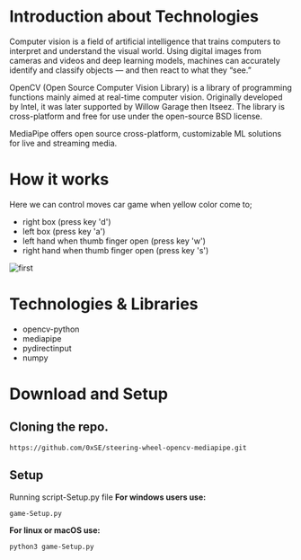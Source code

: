 # Introduction about Technologies
Computer vision is a field of artificial intelligence that trains computers to interpret and understand the visual world. Using digital images from cameras and videos and deep learning models, machines can accurately identify and classify objects — and then react to what they “see.”

OpenCV (Open Source Computer Vision Library) is a library of programming functions mainly aimed at real-time computer vision. Originally developed by Intel, it was later supported by Willow Garage then Itseez. The library is cross-platform and free for use under the open-source BSD license.

MediaPipe offers open source cross-platform, customizable ML solutions for live and streaming media.

# How it works
Here we can control moves car game when yellow color come to; 
- right box (press key 'd')
- left box (press key 'a')
- left hand when thumb finger open (press key 'w')
- right hand when thumb finger open (press key 's')

![first](https://user-images.githubusercontent.com/67038060/151957653-883be6f0-4d35-48a8-b683-3c8e635cb2d6.png)

# Technologies & Libraries
- opencv-python
- mediapipe
- pydirectinput
- numpy

# Download and Setup

## Cloning the repo.
```
https://github.com/0xSE/steering-wheel-opencv-mediapipe.git
```
## Setup
Running script-Setup.py file
**For windows users use:**
```
game-Setup.py
```

**For linux or macOS use:**
```
python3 game-Setup.py
```
